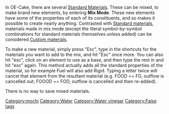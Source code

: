 In OE-Cake, there are several [Standard Materials](/Standard%20materials.md "Standard materials"). These can be mixed, to make brand new elements, by entering **Mix Mode**. These new elements have some of the properties of each of its constituents, and so makes it possible to create nearly anything. Contrasted with [Standard materials](/Standard%20materials.md "Standard materials"), materials made in mix mode (except the literal symbol-by-symbol combinations for standard materials themselves unless added) can be considered [Custom materials](/Custom%20materials.md "Custom materials").

To make a new material, simply press "Esc", type in the shortcuts for the materials you want to add to the mix, and hit "Esc" once more. You can also hit "esc", click on an element to use as a base, and then type the rest in and hit "esc" again. This method actually adds all the standard properties of the material, so for example Fuel will also add Rigid. Typing a letter twice will cancel that element from the resultant material (e.g. FOOD == FD, outflow is cancelled out; FOOOD == FOD, outflow is cancelled and then re-added).

There is no way to save mixed materials.

[Category:mochi](/Category_mochi.md "Category:mochi") [Category:Water](/Category_Water.md "Category:Water") [Category:Water vinegar](/Category_Water%20vinegar.md "Category:Water vinegar") [Category:False tags](/Category_False%20tags.md "Category:False tags")
